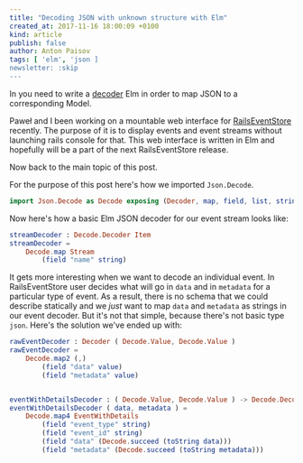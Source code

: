 ```yaml
---
title: "Decoding JSON with unknown structure with Elm"
created_at: 2017-11-16 18:00:09 +0100
kind: article
publish: false
author: Anton Paisov
tags: [ 'elm', 'json ]
newsletter: :skip
---
```


In you need to write a [decoder](http://package.elm-lang.org/packages/elm-lang/core/5.1.1/Json-Decode) Elm in order to map JSON to a corresponding Model.

<!-- more -->

Paweł and I been working on a mountable web interface for [RailsEventStore](https://railseventstore.org) recently.
The purpose of it is to display events and event streams without launching rails console for that.
This web interface is written in Elm and hopefully will be a part of the next RailsEventStore release.

Now back to the main topic of this post.

For the purpose of this post here's how we imported `Json.Decode`.

```elm
import Json.Decode as Decode exposing (Decoder, map, field, list, string, at, value)
```

Now here's how a basic Elm JSON decoder for our event stream looks like:

```elm
streamDecoder : Decode.Decoder Item
streamDecoder =
    Decode.map Stream
        (field "name" string)
```

It gets more interesting when we want to decode an individual event.
In RailsEventStore user decides what will go in `data` and in `metadata` for a particular type of event.
As a result, there is no schema that we could describe statically and we _just_ want to map `data` and `metadata` as strings in our event decoder.
But it's not that simple, because there's not basic type `json`. Here's the solution we've ended up with:

```elm
rawEventDecoder : Decoder ( Decode.Value, Decode.Value )
rawEventDecoder =
    Decode.map2 (,)
        (field "data" value)
        (field "metadata" value)


eventWithDetailsDecoder : ( Decode.Value, Decode.Value ) -> Decode.Decoder EventWithDetails
eventWithDetailsDecoder ( data, metadata ) =
    Decode.map4 EventWithDetails
        (field "event_type" string)
        (field "event_id" string)
        (field "data" (Decode.succeed (toString data)))
        (field "metadata" (Decode.succeed (toString metadata)))

```
